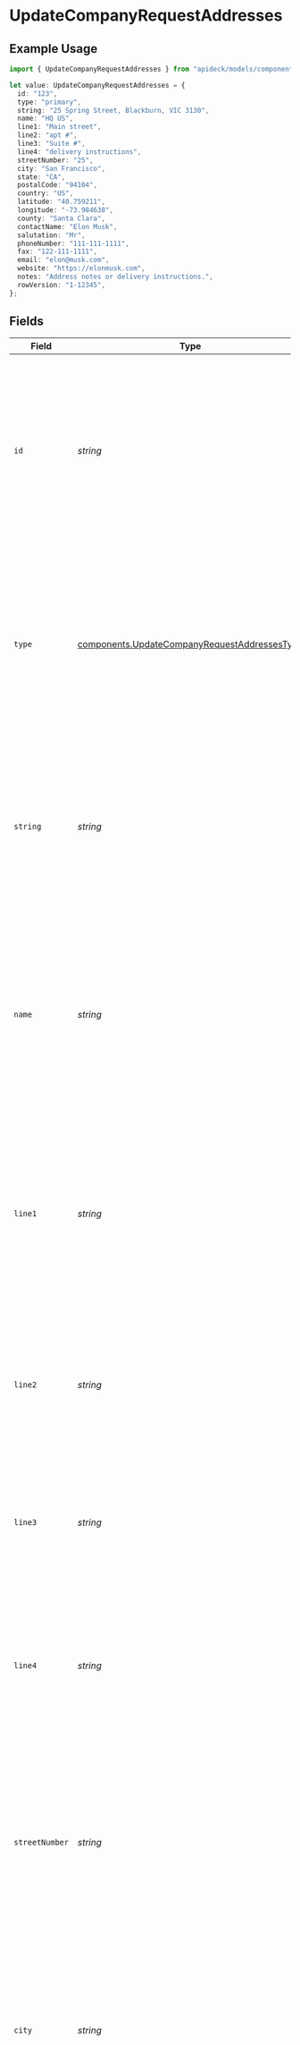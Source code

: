 # UpdateCompanyRequestAddresses

## Example Usage

```typescript
import { UpdateCompanyRequestAddresses } from "apideck/models/components";

let value: UpdateCompanyRequestAddresses = {
  id: "123",
  type: "primary",
  string: "25 Spring Street, Blackburn, VIC 3130",
  name: "HQ US",
  line1: "Main street",
  line2: "apt #",
  line3: "Suite #",
  line4: "delivery instructions",
  streetNumber: "25",
  city: "San Francisco",
  state: "CA",
  postalCode: "94104",
  country: "US",
  latitude: "40.759211",
  longitude: "-73.984638",
  county: "Santa Clara",
  contactName: "Elon Musk",
  salutation: "Mr",
  phoneNumber: "111-111-1111",
  fax: "122-111-1111",
  email: "elon@musk.com",
  website: "https://elonmusk.com",
  notes: "Address notes or delivery instructions.",
  rowVersion: "1-12345",
};
```

## Fields

| Field                                                                                                                                                                                                                                                                     | Type                                                                                                                                                                                                                                                                      | Required                                                                                                                                                                                                                                                                  | Description                                                                                                                                                                                                                                                               | Example                                                                                                                                                                                                                                                                   |
| ------------------------------------------------------------------------------------------------------------------------------------------------------------------------------------------------------------------------------------------------------------------------- | ------------------------------------------------------------------------------------------------------------------------------------------------------------------------------------------------------------------------------------------------------------------------- | ------------------------------------------------------------------------------------------------------------------------------------------------------------------------------------------------------------------------------------------------------------------------- | ------------------------------------------------------------------------------------------------------------------------------------------------------------------------------------------------------------------------------------------------------------------------- | ------------------------------------------------------------------------------------------------------------------------------------------------------------------------------------------------------------------------------------------------------------------------- |
| `id`                                                                                                                                                                                                                                                                      | *string*                                                                                                                                                                                                                                                                  | :heavy_minus_sign:                                                                                                                                                                                                                                                        | A unique identifier for each address within the addresses array. This ID is used to specify which existing address record should be updated. It must be a valid string that corresponds to an existing address in the CRM system.                                         | 123                                                                                                                                                                                                                                                                       |
| `type`                                                                                                                                                                                                                                                                    | [components.UpdateCompanyRequestAddressesType](../../models/components/updatecompanyrequestaddressestype.md)                                                                                                                                                              | :heavy_minus_sign:                                                                                                                                                                                                                                                        | Specifies the type of address, such as 'billing', 'shipping', or 'office'. This helps categorize the address within the company's records. The value should be a string that matches predefined address types in the CRM system.                                          | primary                                                                                                                                                                                                                                                                   |
| `string`                                                                                                                                                                                                                                                                  | *string*                                                                                                                                                                                                                                                                  | :heavy_minus_sign:                                                                                                                                                                                                                                                        | The full address in a single string format. This is useful for APIs that do not support structured address data. It should be a comprehensive address string that includes street, city, state, and postal code.                                                          | 25 Spring Street, Blackburn, VIC 3130                                                                                                                                                                                                                                     |
| `name`                                                                                                                                                                                                                                                                    | *string*                                                                                                                                                                                                                                                                  | :heavy_minus_sign:                                                                                                                                                                                                                                                        | A descriptive name for the address, such as 'Headquarters' or 'Main Office'. This helps identify the address within the company's records. The name should be a clear and concise string that reflects the address's purpose or location.                                 | HQ US                                                                                                                                                                                                                                                                     |
| `line1`                                                                                                                                                                                                                                                                   | *string*                                                                                                                                                                                                                                                                  | :heavy_minus_sign:                                                                                                                                                                                                                                                        | The primary address line, typically including the street number, street name, and any suite or apartment number. This field helps identify the main location of the company and should be formatted as a standard address line.                                           | Main street                                                                                                                                                                                                                                                               |
| `line2`                                                                                                                                                                                                                                                                   | *string*                                                                                                                                                                                                                                                                  | :heavy_minus_sign:                                                                                                                                                                                                                                                        | An additional address line for supplementary information such as building name or floor number. This field is optional and can be used to provide more detailed location data if necessary.                                                                               | apt #                                                                                                                                                                                                                                                                     |
| `line3`                                                                                                                                                                                                                                                                   | *string*                                                                                                                                                                                                                                                                  | :heavy_minus_sign:                                                                                                                                                                                                                                                        | A third address line for any extra details that do not fit in the first two lines. This is optional and typically used for extended address information.                                                                                                                  | Suite #                                                                                                                                                                                                                                                                   |
| `line4`                                                                                                                                                                                                                                                                   | *string*                                                                                                                                                                                                                                                                  | :heavy_minus_sign:                                                                                                                                                                                                                                                        | A fourth address line for further address details, often used for complex addresses. This field is optional and should be used only if additional address information is needed.                                                                                          | delivery instructions                                                                                                                                                                                                                                                     |
| `streetNumber`                                                                                                                                                                                                                                                            | *string*                                                                                                                                                                                                                                                                  | :heavy_minus_sign:                                                                                                                                                                                                                                                        | The specific street number of the company's address. This field is part of the primary address line and is crucial for precise location identification. It should be a numeric or alphanumeric string as per local address conventions.                                   | 25                                                                                                                                                                                                                                                                        |
| `city`                                                                                                                                                                                                                                                                    | *string*                                                                                                                                                                                                                                                                  | :heavy_minus_sign:                                                                                                                                                                                                                                                        | The city name associated with the company's address. This property is used to update the city information of a company's address in the CRM. It should be a valid city name and is optional, allowing for partial updates to the address.                                 | San Francisco                                                                                                                                                                                                                                                             |
| `state`                                                                                                                                                                                                                                                                   | *string*                                                                                                                                                                                                                                                                  | :heavy_minus_sign:                                                                                                                                                                                                                                                        | The state or region name for the company's address. This property updates the state information in the CRM and should be a valid state name. It is optional, enabling updates without requiring all address fields.                                                       | CA                                                                                                                                                                                                                                                                        |
| `postalCode`                                                                                                                                                                                                                                                              | *string*                                                                                                                                                                                                                                                                  | :heavy_minus_sign:                                                                                                                                                                                                                                                        | The postal code or ZIP code for the company's address. This property updates the postal code in the CRM and should follow the standard postal format for the respective country. It is optional, allowing for selective updates.                                          | 94104                                                                                                                                                                                                                                                                     |
| `country`                                                                                                                                                                                                                                                                 | *string*                                                                                                                                                                                                                                                                  | :heavy_minus_sign:                                                                                                                                                                                                                                                        | The country code for the company's address, following the ISO 3166-1 alpha-2 standard. This property updates the country information in the CRM and must be a valid two-letter country code. It is optional, supporting partial address updates.                          | US                                                                                                                                                                                                                                                                        |
| `latitude`                                                                                                                                                                                                                                                                | *string*                                                                                                                                                                                                                                                                  | :heavy_minus_sign:                                                                                                                                                                                                                                                        | The latitude coordinate of the company's address. This property updates the geographical latitude in the CRM and should be a valid latitude value. It is optional, allowing for updates to geographical data without altering other address details.                      | 40.759211                                                                                                                                                                                                                                                                 |
| `longitude`                                                                                                                                                                                                                                                               | *string*                                                                                                                                                                                                                                                                  | :heavy_minus_sign:                                                                                                                                                                                                                                                        | The longitude coordinate of the company's address, used for geolocation purposes. This should be a valid string representation of a longitude value, typically ranging from -180 to 180. Including this helps in mapping and location-based services within the CRM.      | -73.984638                                                                                                                                                                                                                                                                |
| `county`                                                                                                                                                                                                                                                                  | *string*                                                                                                                                                                                                                                                                  | :heavy_minus_sign:                                                                                                                                                                                                                                                        | The county or sublocality associated with the company's address. This field is optional and can be used to provide more detailed location information, which may be useful for regional analysis or reporting within the CRM.                                             | Santa Clara                                                                                                                                                                                                                                                               |
| `contactName`                                                                                                                                                                                                                                                             | *string*                                                                                                                                                                                                                                                                  | :heavy_minus_sign:                                                                                                                                                                                                                                                        | The full name of the primary contact person at the specified address. This optional field helps identify the main point of contact for communications and correspondence related to the company.                                                                          | Elon Musk                                                                                                                                                                                                                                                                 |
| `salutation`                                                                                                                                                                                                                                                              | *string*                                                                                                                                                                                                                                                                  | :heavy_minus_sign:                                                                                                                                                                                                                                                        | The salutation or title (e.g., Mr., Ms., Dr.) of the contact person at the address. This optional field is used to personalize communications and should match the contact's preferred form of address.                                                                   | Mr                                                                                                                                                                                                                                                                        |
| `phoneNumber`                                                                                                                                                                                                                                                             | *string*                                                                                                                                                                                                                                                                  | :heavy_minus_sign:                                                                                                                                                                                                                                                        | The phone number associated with the company's address, used for direct communication. This should be a valid phone number format, including country code if applicable, to ensure successful contact with the company.                                                   | 111-111-1111                                                                                                                                                                                                                                                              |
| `fax`                                                                                                                                                                                                                                                                     | *string*                                                                                                                                                                                                                                                                  | :heavy_minus_sign:                                                                                                                                                                                                                                                        | The fax number associated with the company's address. This optional field should be a valid fax number format, allowing for efficient communication with the company via fax. It helps maintain comprehensive contact details within the CRM system.                      | 122-111-1111                                                                                                                                                                                                                                                              |
| `email`                                                                                                                                                                                                                                                                   | *string*                                                                                                                                                                                                                                                                  | :heavy_minus_sign:                                                                                                                                                                                                                                                        | The email address linked to the company's address. This optional field must be a valid email format, ensuring that electronic communications can be accurately directed to the company. It supports maintaining up-to-date contact information in the CRM.                | elon@musk.com                                                                                                                                                                                                                                                             |
| `website`                                                                                                                                                                                                                                                                 | *string*                                                                                                                                                                                                                                                                  | :heavy_minus_sign:                                                                                                                                                                                                                                                        | The website URL for the company's address. This optional field should be a valid URL, providing a direct link to the company's online presence. It enhances the CRM's ability to store comprehensive company profiles.                                                    | https://elonmusk.com                                                                                                                                                                                                                                                      |
| `notes`                                                                                                                                                                                                                                                                   | *string*                                                                                                                                                                                                                                                                  | :heavy_minus_sign:                                                                                                                                                                                                                                                        | Additional notes related to the company's address. This optional field allows for the inclusion of any extra information that might be relevant to the company's location or contact details, aiding in detailed record-keeping within the CRM.                           | Address notes or delivery instructions.                                                                                                                                                                                                                                   |
| `rowVersion`                                                                                                                                                                                                                                                              | *string*                                                                                                                                                                                                                                                                  | :heavy_minus_sign:                                                                                                                                                                                                                                                        | A binary value used to track changes to the address object and prevent data conflicts. This optional field is incremented with each update, ensuring that the most recent version of the address is maintained in the CRM, thus supporting data integrity during updates. | 1-12345                                                                                                                                                                                                                                                                   |